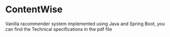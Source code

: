 # ContentWise
Vanilla racommender system implemented using Java and Spring Boot, you can find the Technical specifications in the pdf file

